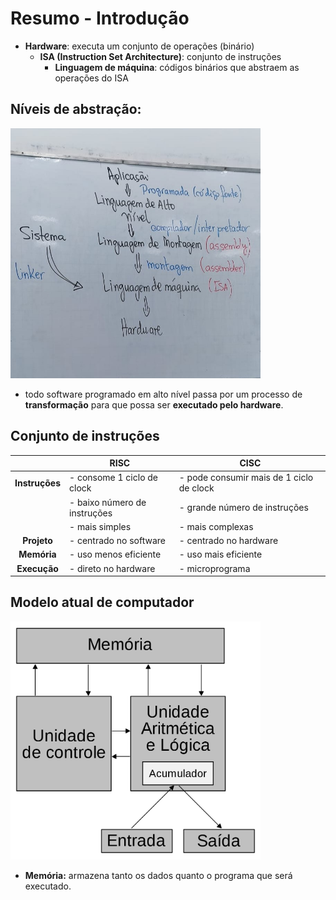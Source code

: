 # Resumo - Introdução
- **Hardware**: executa um conjunto de operações (binário)
    - **ISA (Instruction Set Architecture)**: conjunto de instruções
        - **Linguagem de máquina**: códigos binários que abstraem as operações do ISA

## Níveis de abstração:
<img src="CamadasComputador.jpg" alt="Camadas do Computador" width="400"/>

- todo software programado em alto nível passa por um processo de **transformação** para que possa ser **executado pelo hardware**.

## Conjunto de instruções

||RISC|CISC|
|:---:|---|---|
|**Instruções**|- consome 1 ciclo de clock|- pode consumir mais de 1 ciclo de clock|
||- baixo número de instruções|- grande número de instruções|
||- mais simples|- mais complexas|
|**Projeto**|- centrado no software|- centrado no hardware|
|**Memória**|- uso menos eficiente|- uso mais eficiente|
|**Execução**|- direto no hardware|- microprograma|

## Modelo atual de computador

<img src="ArquiteturaVonNeumann.png" alt="Modelo de Computador" width="400"/>

- **Memória:** armazena tanto os dados quanto o programa que será executado.